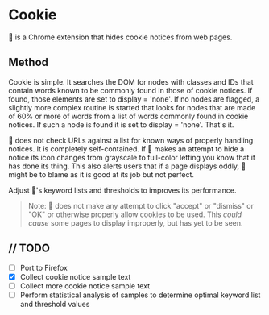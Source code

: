 # Cookie
:cookie: is a Chrome extension that hides cookie notices from web pages.

## Method

Cookie is simple. It searches the DOM for nodes with classes and IDs that contain words known to be commonly found in those of cookie notices. If found, those elements are set to display = 'none'. If no nodes are flagged, a slightly more complex routine is started that looks for nodes that are made of 60% or more of words from a list of words commonly found in cookie notices. If such a node is found it is set to display = 'none'. That's it. 

:cookie: does not check URLs against a list for known ways of properly handling notices. It is completely self-contained. If :cookie: makes an attempt to hide a notice its icon changes from grayscale to full-color letting you know that it has done its thing. This also alerts users that if a page displays oddly, :cookie: might be to blame as it is good at its job but not perfect. 

Adjust :cookie:'s keyword lists and thresholds to improves its performance. 

> Note: :cookie: does not make any attempt to click "accept" or "dismiss" or "OK" or otherwise properly allow cookies to be used. This *could cause* some pages to display improperly, but has yet to be seen. 

## // TODO

- [ ] Port to Firefox
- [X] Collect cookie notice sample text
- [ ] Collect more cookie notice sample text
- [ ] Perform statistical analysis of samples to determine optimal keyword list and threshold values

